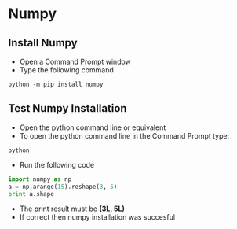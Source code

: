 # Numpy
## Install Numpy
+ Open a Command Prompt window
+ Type the following command
```
python -m pip install numpy
```
## Test Numpy Installation
+ Open the python command line or equivalent
+ To open the python command line in the Command Prompt type:
```
python
```
+ Run the following code
``` python
import numpy as np
a = np.arange(15).reshape(3, 5)
print a.shape
```
+ The print result must be **(3L, 5L)**
+ If correct then numpy installation was succesful
